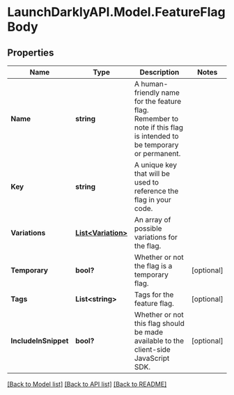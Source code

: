 # LaunchDarklyAPI.Model.FeatureFlagBody
## Properties

Name | Type | Description | Notes
------------ | ------------- | ------------- | -------------
**Name** | **string** | A human-friendly name for the feature flag. Remember to note if this flag is intended to be temporary or permanent. | 
**Key** | **string** | A unique key that will be used to reference the flag in your code. | 
**Variations** | [**List&lt;Variation&gt;**](Variation.md) | An array of possible variations for the flag. | 
**Temporary** | **bool?** | Whether or not the flag is a temporary flag. | [optional] 
**Tags** | **List&lt;string&gt;** | Tags for the feature flag. | [optional] 
**IncludeInSnippet** | **bool?** | Whether or not this flag should be made available to the client-side JavaScript SDK. | [optional] 

[[Back to Model list]](../README.md#documentation-for-models) [[Back to API list]](../README.md#documentation-for-api-endpoints) [[Back to README]](../README.md)

